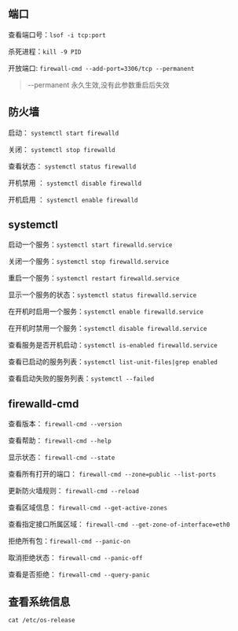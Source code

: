 ## 端口

查看端口号：`lsof -i tcp:port`

杀死进程：`kill -9 PID`

开放端口: `firewall-cmd --add-port=3306/tcp --permanent`

> --permanent 永久生效,没有此参数重启后失效


## 防火墙

启动： `systemctl start firewalld`

关闭： `systemctl stop firewalld`

查看状态： `systemctl status firewalld`

开机禁用 ： `systemctl disable firewalld`

开机启用 ： `systemctl enable firewalld`

## systemctl

启动一个服务：`systemctl start firewalld.service`

关闭一个服务：`systemctl stop firewalld.service`

重启一个服务：`systemctl restart firewalld.service`

显示一个服务的状态：`systemctl status firewalld.service`

在开机时启用一个服务：`systemctl enable firewalld.service`

在开机时禁用一个服务：`systemctl disable firewalld.service`

查看服务是否开机启动：`systemctl is-enabled firewalld.service`

查看已启动的服务列表：`systemctl list-unit-files|grep enabled`

查看启动失败的服务列表：`systemctl --failed`

## firewalld-cmd

查看版本： `firewall-cmd --version`

查看帮助： `firewall-cmd --help`

显示状态： `firewall-cmd --state`

查看所有打开的端口： `firewall-cmd --zone=public --list-ports`

更新防火墙规则： `firewall-cmd --reload`

查看区域信息： `firewall-cmd --get-active-zones`

查看指定接口所属区域： `firewall-cmd --get-zone-of-interface=eth0`

拒绝所有包：`firewall-cmd --panic-on`

取消拒绝状态： `firewall-cmd --panic-off`

查看是否拒绝： `firewall-cmd --query-panic`

## 查看系统信息

  `cat /etc/os-release`